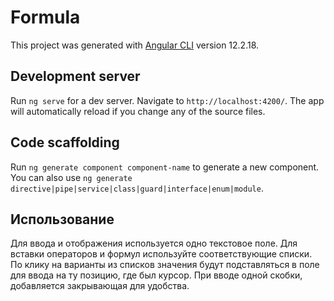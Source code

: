 # Formula

This project was generated with [Angular CLI](https://github.com/angular/angular-cli) version 12.2.18.

## Development server

Run `ng serve` for a dev server. Navigate to `http://localhost:4200/`. The app will automatically reload if you change any of the source files.

## Code scaffolding

Run `ng generate component component-name` to generate a new component. You can also use `ng generate directive|pipe|service|class|guard|interface|enum|module`.

## Использование

Для ввода и отображения используется одно текстовое поле. Для вставки операторов и формул используйте соответствующие списки. По клику на варианты из списков значения будут подставляться в поле для ввода на ту позицию, где был курсор. При вводе одной скобки, добавляется закрывающая для удобства.
